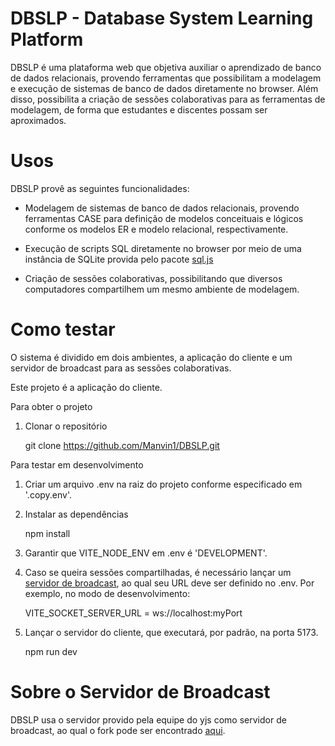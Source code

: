 # DBSLP - Database System Learning Platform

DBSLP é uma plataforma web que objetiva auxiliar o aprendizado de banco de dados relacionais, provendo ferramentas que possibilitam a modelagem e execução de sistemas de banco de dados diretamente no browser. Além disso, possibilita a criação de sessões colaborativas para as ferramentas de modelagem, de forma que estudantes e discentes possam ser aproximados.

# Usos

DBSLP provê as seguintes funcionalidades:

- Modelagem de sistemas de banco de dados relacionais, provendo ferramentas CASE para definição de modelos conceituais e lógicos conforme os modelos ER e modelo relacional, respectivamente.

- Execução de scripts SQL diretamente no browser por meio de uma instância de SQLite provida pelo pacote [sql.js](https://github.com/sql-js/sql.js )

- Criação de sessões colaborativas, possibilitando que diversos computadores compartilhem um mesmo ambiente de modelagem.

# Como testar

O sistema é dividido em dois ambientes, a aplicação do cliente e um servidor de broadcast para as sessões colaborativas.

Este projeto é a aplicação do cliente.

Para obter o projeto

1. Clonar o repositório

    git clone https://github.com/Manvin1/DBSLP.git


Para testar em desenvolvimento

1. Criar um arquivo .env na raiz do projeto conforme especificado em '.copy.env'.
2. Instalar as dependências
   
   npm install
3. Garantir que VITE_NODE_ENV em .env é 'DEVELOPMENT'.
4. Caso se queira sessões compartilhadas, é necessário lançar um [servidor de broadcast](https://github.com/Manvin1/dbslp-y-websocket), ao qual seu URL deve ser definido no .env. Por exemplo, no modo de desenvolvimento:
   
    VITE_SOCKET_SERVER_URL = ws://localhost:myPort

5. Lançar o servidor do cliente, que executará, por padrão, na porta 5173.

    npm run dev

# Sobre o Servidor de Broadcast

DBSLP usa o servidor provido pela equipe do yjs como servidor de broadcast, ao qual o fork pode ser encontrado [aqui](https://github.com/Manvin1/dbslp-y-websocket).
